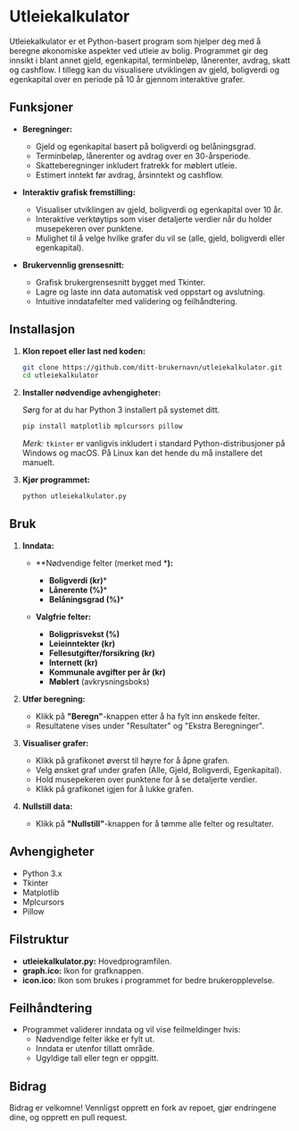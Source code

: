 # Utleiekalkulator

Utleiekalkulator er et Python-basert program som hjelper deg med å beregne økonomiske aspekter ved utleie av bolig. Programmet gir deg innsikt i blant annet gjeld, egenkapital, terminbeløp, lånerenter, avdrag, skatt og cashflow. I tillegg kan du visualisere utviklingen av gjeld, boligverdi og egenkapital over en periode på 10 år gjennom interaktive grafer.

## Funksjoner

- **Beregninger:**

  - Gjeld og egenkapital basert på boligverdi og belåningsgrad.
  - Terminbeløp, lånerenter og avdrag over en 30-årsperiode.
  - Skatteberegninger inkludert fratrekk for møblert utleie.
  - Estimert inntekt før avdrag, årsinntekt og cashflow.

- **Interaktiv grafisk fremstilling:**

  - Visualiser utviklingen av gjeld, boligverdi og egenkapital over 10 år.
  - Interaktive verktøytips som viser detaljerte verdier når du holder musepekeren over punktene.
  - Mulighet til å velge hvilke grafer du vil se (alle, gjeld, boligverdi eller egenkapital).

- **Brukervennlig grensesnitt:**

  - Grafisk brukergrensesnitt bygget med Tkinter.
  - Lagre og laste inn data automatisk ved oppstart og avslutning.
  - Intuitive inndatafelter med validering og feilhåndtering.

## Installasjon

1. **Klon repoet eller last ned koden:**

   ```bash
   git clone https://github.com/ditt-brukernavn/utleiekalkulator.git
   cd utleiekalkulator
   ```

2. **Installer nødvendige avhengigheter:**

   Sørg for at du har Python 3 installert på systemet ditt.

   ```bash
   pip install matplotlib mplcursors pillow
   ```

   *Merk:* `tkinter` er vanligvis inkludert i standard Python-distribusjoner på Windows og macOS. På Linux kan det hende du må installere det manuelt.

3. **Kjør programmet:**

   ```bash
   python utleiekalkulator.py
   ```


## Bruk

1. **Inndata:**

   - \**Nødvendige felter (merket med ***):**

     - **Boligverdi (kr)**\*
     - **Lånerente (%)**\*
     - **Belåningsgrad (%)**\*

   - **Valgfrie felter:**

     - **Boligprisvekst (%)**
     - **Leieinntekter (kr)**
     - **Fellesutgifter/forsikring (kr)**
     - **Internett (kr)**
     - **Kommunale avgifter per år (kr)**
     - **Møblert** (avkrysningsboks)

2. **Utfør beregning:**

   - Klikk på **"Beregn"**-knappen etter å ha fylt inn ønskede felter.
   - Resultatene vises under "Resultater" og "Ekstra Beregninger".

3. **Visualiser grafer:**

   - Klikk på grafikonet øverst til høyre for å åpne grafen.
   - Velg ønsket graf under grafen (Alle, Gjeld, Boligverdi, Egenkapital).
   - Hold musepekeren over punktene for å se detaljerte verdier.
   - Klikk på grafikonet igjen for å lukke grafen.

4. **Nullstill data:**

   - Klikk på **"Nullstill"**-knappen for å tømme alle felter og resultater.

## Avhengigheter

- Python 3.x
- Tkinter
- Matplotlib
- Mplcursors
- Pillow

## Filstruktur

- **utleiekalkulator.py:** Hovedprogramfilen.
- **graph.ico:** Ikon for grafknappen.
- **icon.ico:** Ikon som brukes i programmet for bedre brukeropplevelse.

## Feilhåndtering

- Programmet validerer inndata og vil vise feilmeldinger hvis:
  - Nødvendige felter ikke er fylt ut.
  - Inndata er utenfor tillatt område.
  - Ugyldige tall eller tegn er oppgitt.

## Bidrag

Bidrag er velkomne! Vennligst opprett en fork av repoet, gjør endringene dine, og opprett en pull request.
